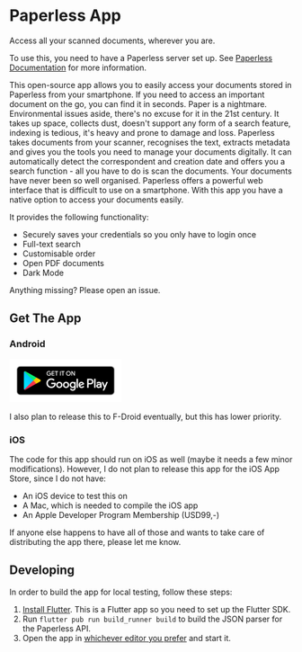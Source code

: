# Paperless App

Access all your scanned documents, wherever you are.

To use this, you need to have a Paperless server set up. See [Paperless Documentation](https://paperless.readthedocs.io/en/latest/#why-this-exists) for more information.

This open-source app allows you to easily access your documents stored in Paperless from your smartphone. If you need to access an important document on the go, you can find it in seconds.
Paper is a nightmare. Environmental issues aside, there's no excuse for it in the 21st century. It takes up space, collects dust, doesn't support any form of a search feature, indexing is tedious, it's heavy and prone to damage and loss.
Paperless takes documents from your scanner, recognises the text, extracts metadata and gives you the tools you need to manage your documents digitally. It can automatically detect the correspondent and creation date and offers you a search function - all you have to do is scan the documents. Your documents have never been so well organised.
Paperless offers a powerful web interface that is difficult to use on a smartphone. With this app you have a native option to access your documents easily.

It provides the following functionality:

-	Securely saves your credentials so you only have to login once
-	Full-text search
-	Customisable order
-	Open PDF documents
-	Dark Mode

Anything missing? Please open an issue.

## Get The App

### Android
[![Get on Google Play](assets/google-play-badge.png)](https://play.google.com/store/apps/details?id=eu.bauerj.paperless_app)

I also plan to release this to F-Droid eventually, but this has lower priority.

### iOS
The code for this app should run on iOS as well (maybe it needs a few minor modifications).
However, I do not plan to release this app for the iOS App Store, since I do not have:

- An iOS device to test this on
- A Mac, which is needed to compile the iOS app
- An Apple Developer Program Membership (USD99,-)

If anyone else happens to have all of those and wants to take care of distributing the app there, please let me know. 

## Developing

In order to build the app for local testing, follow these steps:

1. [Install Flutter](https://flutter.dev/docs/get-started/install). This is a Flutter app so you need to set up the Flutter SDK.
2. Run `flutter pub run build_runner build` to build the JSON parser for the Paperless API.
3. Open the app in [whichever editor you prefer](https://flutter.dev/docs/get-started/editor) and start it.
